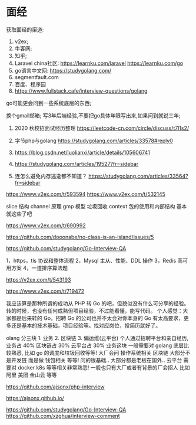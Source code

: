 # 面经
获取面经的渠道:
1. v2ex; 
2. 牛客网;
3. 知乎;
4. Laravel china社区: 
    https://learnku.com/laravel 
    https://learnku.com/go
5. go语言中文网: https://studygolang.com/
6. segmentfault.com
7. 百度、程序园
8. https://www.fullstack.cafe/interview-questions/golang


go可能更会问到一些系统底层的东西; 

换个gmail邮箱; 写3年后端经验,不要把go具体年限写出来,如果问到就说三年;


1. 2020 秋校招面试经历整理 https://leetcode-cn.com/circle/discuss/t7l1s2/

2. 字节php与golang https://studygolang.com/articles/33578#reply0

3. https://blog.csdn.net/luolianxi/article/details/105606741

4. https://studygolang.com/articles/19527?fr=sidebar

5. 连怎么避免内存逃逸都不知道？ https://studygolang.com/articles/33564?fr=sidebar

https://www.v2ex.com/t/593594
https://www.v2ex.com/t/532145

slice 结构 channel 原理 gmp 模型 垃圾回收 context 包的使用和内部结构
基本就这些了吧


https://www.v2ex.com/t/690992

https://github.com/dooonabe/no-class-is-an-island/issues/5


https://github.com/studygolang/Go-Interview-QA

1，https，tls 协议和整体流程 2，Mysql 主从、性能、DDL 操作 3，Redis 高可用方案 4，一道排序算法题

https://v2ex.com/t/543193


https://www.v2ex.com/t/719472


我应该算是那种所谓的成功从 PHP 转 Go 的吧，但貌似没有什么可分享的经验。转的时候，也没有任何成熟但项目经验，不过能看懂，能写代码。
个人感觉：大家都是后来转的 Go，招聘 Go 的公司也并不太会对你本身的 Go 有太高要求，更多还是基本的技术基础，项目经验等。找对应岗位，投简历就好了。

olang 分三块 1. 业务 2. 区块链 3. 偏运维(云平台)
个人通过招聘平台和亲自经历, 业务占 40% 区块链占 30% 云平台占 30%
业务这块 一般需要对 golang 底层比较熟悉, 比如 go 的调度和垃圾回收等等! 大厂会问 操作系统相关
区块链 大部分不是开发链 而是做 钱包相关 等等! 问的很基础.. 大部分都是老板在国外..
云平台 需要对 docker k8s 等等相关非常熟悉! 一般也只有大厂或者有背景的厂会招人 比如 阿里 美团 金山云 等等


https://github.com/ajsonx/php-interview


https://ajsonx.github.io/

https://github.com/studygolang/Go-Interview-QA
https://github.com/xzghua/interview-comment


